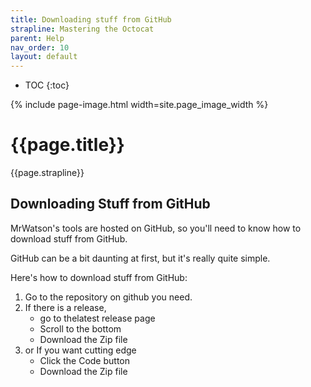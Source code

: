 ```yaml
---
title: Downloading stuff from GitHub
strapline: Mastering the Octocat
parent: Help
nav_order: 10
layout: default
---
```

- TOC
{:toc}

{% include page-image.html width=site.page_image_width %}

# {{page.title}}

{{page.strapline}}

## Downloading Stuff from GitHub

MrWatson's tools are hosted on GitHub, so you'll need to know how to download stuff from GitHub.

GitHub can be a bit daunting at first, but it's really quite simple.

Here's how to download stuff from GitHub:

1. Go to the repository on github you need.
2. If there is a release,
   - go to thelatest release page
   - Scroll to the bottom
   - Download the Zip file
3. or If you want cutting edge 
   - Click the Code button
   - Download the Zip file

